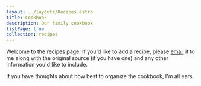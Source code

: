 ```yaml
---
layout: ../layouts/Recipes.astro
title: Cookbook
description: Our family cookbook
listPage: true
collection: recipes
---
```


Welcome to the recipes page. If you'd like to add a recipe, please [email](mailto:sam@samfeldstein.xyz) it to me along with the original source (if you have one) and any other information you'd like to include.

If you have thoughts about how best to organize the cookbook, I'm all ears.

